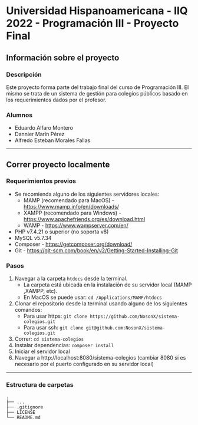 # Universidad Hispanoamericana - IIQ 2022 - Programación III - Proyecto Final

## Información sobre el proyecto

### Descripción
Este proyecto forma parte del trabajo final del curso de Programación III.  El mismo se trata de un sistema de gestión
para colegios públicos basado en los requerimientos dados por el profesor.

### Alumnos
* Eduardo Alfaro Montero
* Dannier Marín Pérez
* Alfredo Esteban Morales Fallas

---
## Correr proyecto localmente

### Requerimientos previos
* Se recomienda alguno de los siguientes servidores locales:
  * MAMP (recomendado para MacOS) - https://www.mamp.info/en/downloads/
  * XAMPP (recomendado para Windows) - https://www.apachefriends.org/es/download.html
  * WAMP - https://www.wampserver.com/en/
* PHP v7.4.21 o superior (no soporta v8)
* MySQL v5.7.34
* Composer - https://getcomposer.org/download/
* Git - https://git-scm.com/book/en/v2/Getting-Started-Installing-Git

### Pasos
1. Navegar a la carpeta `htdocs` desde la terminal. 
   - La carpeta está ubicada en la instalación de su servidor local (MAMP ,XAMPP, etc).
   - En MacOS se puede usar: `cd /Applications/MAMP/htdocs`
2. Clonar el repositorio desde la terminal usando alguno de los siguientes comandos:
   - Para usar https: `git clone https://github.com/NosonX/sistema-colegios.git`
   - Para usar ssh: `git clone git@github.com:NosonX/sistema-colegios.git`
3. Correr: `cd sistema-colegios`
4. Instalar dependencias: `composer install`
5. Iniciar el servidor local
6. Navegar a http://localhost:8080/sistema-colegios (cambiar 8080 si es necesario por el puerto configurado en su servidor local)

---

### Estructura de carpetas
    .
    ├── ...
    ├── .gitignore
    ├── LICENSE
    └── README.md
